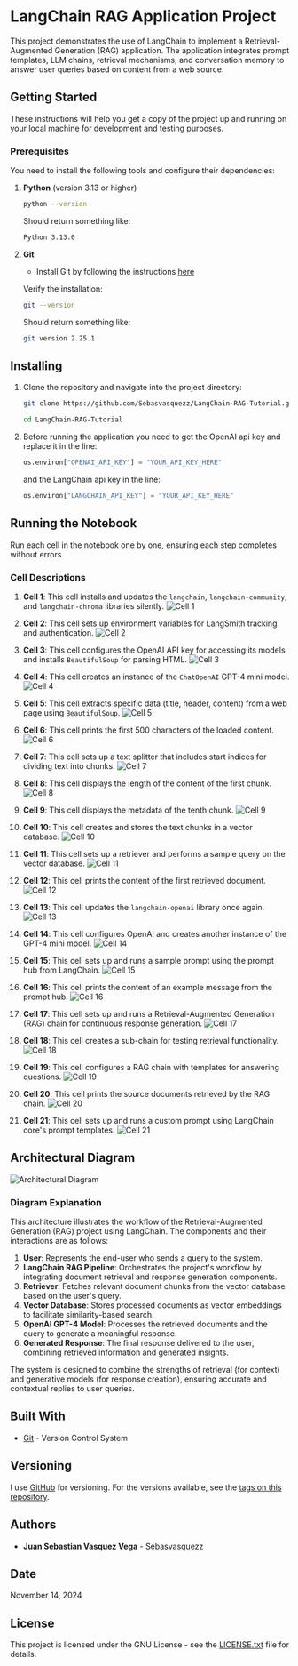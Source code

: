 ﻿# LangChain RAG Application Project

This project demonstrates the use of LangChain to implement a Retrieval-Augmented Generation (RAG) application. The application integrates prompt templates, LLM chains, retrieval mechanisms, and conversation memory to answer user queries based on content from a web source.

## Getting Started

These instructions will help you get a copy of the project up and running on your local machine for development and testing purposes.

### Prerequisites

You need to install the following tools and configure their dependencies:

1. **Python** (version 3.13 or higher)
    ```sh
    python --version
    ```
    Should return something like:
    ```sh 
    Python 3.13.0
    ```

2.  **Git**
    - Install Git by following the instructions [here](http://git-scm.com/book/en/v2/Getting-Started-Installing-Git)

    Verify the installation:
    ```sh
    git --version
    ```
    Should return something like:
    ```sh
    git version 2.25.1
    ```

## Installing

1. Clone the repository and navigate into the project directory:
    ```sh
    git clone https://github.com/Sebasvasquezz/LangChain-RAG-Tutorial.git

    cd LangChain-RAG-Tutorial
    ```
2. Before running the application you need to get the OpenAI api key and replace it in the line:
    ```python
    os.environ["OPENAI_API_KEY"] = "YOUR_API_KEY_HERE"
    ```

    and the LangChain api key in the line:
    ```python
    os.environ["LANGCHAIN_API_KEY"] = "YOUR_API_KEY_HERE"
    ```
## Running the Notebook
Run each cell in the notebook one by one, ensuring each step completes without errors.

### Cell Descriptions

1. **Cell 1**: This cell installs and updates the `langchain`, `langchain-community`, and `langchain-chroma` libraries silently.
![Cell 1](images/cell1.png)

2. **Cell 2**: This cell sets up environment variables for LangSmith tracking and authentication.
![Cell 2](images/cell2.png)

3. **Cell 3**: This cell configures the OpenAI API key for accessing its models and installs `BeautifulSoup` for parsing HTML.
![Cell 3](images/cell3.png)

4. **Cell 4**: This cell creates an instance of the `ChatOpenAI` GPT-4 mini model.
![Cell 4](images/cell4.png)

5. **Cell 5**: This cell extracts specific data (title, header, content) from a web page using `BeautifulSoup`.
![Cell 5](images/cell5.png)

6. **Cell 6**: This cell prints the first 500 characters of the loaded content.
![Cell 6](images/cell6.png)

7. **Cell 7**: This cell sets up a text splitter that includes start indices for dividing text into chunks.
![Cell 7](images/cell7.png)

8. **Cell 8**: This cell displays the length of the content of the first chunk.
![Cell 8](images/cell8.png)

9. **Cell 9**: This cell displays the metadata of the tenth chunk.
![Cell 9](images/cell9.png)

10. **Cell 10**: This cell creates and stores the text chunks in a vector database.
![Cell 10](images/cell10.png)

11. **Cell 11**: This cell sets up a retriever and performs a sample query on the vector database.
![Cell 11](images/cell11.png)

12. **Cell 12**: This cell prints the content of the first retrieved document.
![Cell 12](images/cell12.png)

13. **Cell 13**: This cell updates the `langchain-openai` library once again.
![Cell 13](images/cell13.png)

14. **Cell 14**: This cell configures OpenAI and creates another instance of the GPT-4 mini model.
![Cell 14](images/cell14.png)

15. **Cell 15**: This cell sets up and runs a sample prompt using the prompt hub from LangChain.
![Cell 15](images/cell15.png)

16. **Cell 16**: This cell prints the content of an example message from the prompt hub.
![Cell 16](images/cell16.png)

17. **Cell 17**: This cell sets up and runs a Retrieval-Augmented Generation (RAG) chain for continuous response generation.
![Cell 17](images/cell17.png)

18. **Cell 18**: This cell creates a sub-chain for testing retrieval functionality.
![Cell 18](images/cell18.png)

19. **Cell 19**: This cell configures a RAG chain with templates for answering questions.
![Cell 19](images/cell19.png)

20. **Cell 20**: This cell prints the source documents retrieved by the RAG chain.
![Cell 20](images/cell20.png)

21. **Cell 21**: This cell sets up and runs a custom prompt using LangChain core's prompt templates.
![Cell 21](images/cell21.png)

## Architectural Diagram
![Architectural Diagram](images/diagram.png)
### Diagram Explanation

This architecture illustrates the workflow of the Retrieval-Augmented Generation (RAG) project using LangChain. The components and their interactions are as follows:

1. **User**: Represents the end-user who sends a query to the system.
2. **LangChain RAG Pipeline**: Orchestrates the project's workflow by integrating document retrieval and response generation components.
3. **Retriever**: Fetches relevant document chunks from the vector database based on the user's query.
4. **Vector Database**: Stores processed documents as vector embeddings to facilitate similarity-based search.
5. **OpenAI GPT-4 Model**: Processes the retrieved documents and the query to generate a meaningful response.
6. **Generated Response**: The final response delivered to the user, combining retrieved information and generated insights.

The system is designed to combine the strengths of retrieval (for context) and generative models (for response creation), ensuring accurate and contextual replies to user queries.


## Built With

* [Git](http://git-scm.com/) - Version Control System

## Versioning

I use [GitHub](https://github.com/) for versioning. For the versions available, see the [tags on this repository](https://github.com/Sebasvasquezz/LangChain-RAG-Tutorial.git).

## Authors

* **Juan Sebastian Vasquez Vega**  - [Sebasvasquezz](https://github.com/Sebasvasquezz)

## Date

November 14, 2024

## License

This project is licensed under the GNU License - see the [LICENSE.txt](LICENSE.txt) file for details.
